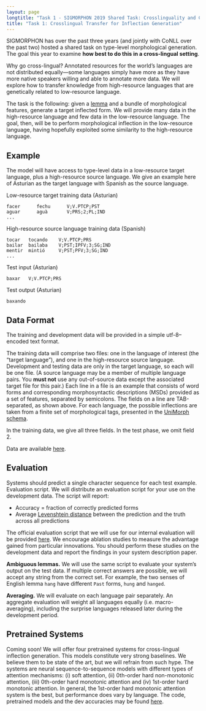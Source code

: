 ```yaml
---
layout: page
longtitle: "Task 1 - SIGMORPHON 2019 Shared Task: Crosslinguality and Context in Morphology"
title: "Task 1: Crosslingual Transfer for Inflection Generation"
---
```


SIGMORPHON has over the past three years (and jointly with CoNLL over the past two) hosted a shared task on type-level morphological generation. The goal this year to examine **how best to do this in a cross-lingual setting**.

Why go cross-lingual? Annotated resources for the world’s languages are not distributed equally—some languages simply have more as they have more native speakers willing and able to annotate more data. We will explore how to transfer knowledge from high-resource languages that are genetically related to low-resource language.

The task is the following: given a [lemma](https://en.wikipedia.org/wiki/Lemma_(morphology)) and a bundle of morphological features, generate a target inflected form. We will provide many data in the high-resource language and few data in the low-resource language. The goal, then, will be to perform morphological inflection in the low-resource language, having hopefully exploited some similarity to the high-resource language.

## Example
The model will have access to type-level data in a low-resource target language, plus a high-resource source language. We give an example here of Asturian as the target language with Spanish as the source language.

Low-resource target training data (Asturian)

```
facer      fechu      V;V.PTCP;PST
aguar      aguà       V;PRS;2;PL;IND
...
```

High-resource source language training data (Spanish)

```
tocar   tocando    V;V.PTCP;PRS
bailar  bailaba    V;PST;IPFV;3;SG;IND
mentir  mintió     V;PST;PFV;3;SG;IND
...
```

Test input (Asturian)

```
baxar   V;V.PTCP;PRS
```

Test output (Asturian)

```
baxando
```


## Data Format
The training and development data will be provided in a simple utf-8–encoded text format. 

The training data will comprise two files: one in the language of interest (the “target language”), and one in the high-resource source language. Development and testing data are only in the target language, so each will be one file. (A source language may be a member of multiple language pairs. You **must not** use any out-of-source data except the associated target file for this pair.) Each line in a file is an example that consists of word forms and corresponding morphosyntactic descriptions (MSDs) provided as a set of features, separated by semicolons. The fields on a line are TAB-separated, as shown above. For each language, the possible inflections are taken from a finite set of morphological tags, presented in the [UniMorph schema](https://unimorph.github.io/).


In the training data, we give all three fields. In the test phase, we omit field 2.


Data are available [here](https://github.com/sigmorphon/2019).

## Evaluation
Systems should predict a single character sequence for each test example.
Evaluation script. We will distribute an evaluation script for your use on the development data. The script will report:

- Accuracy = fraction of correctly predicted forms
- Average [Levenshtein distance](https://en.wikipedia.org/wiki/Levenshtein_distance) between the prediction and the truth across all predictions

The official evaluation script that we will use for our internal evaluation will be provided [here](https://www.example.com). We encourage ablation studies to measure the advantage gained from particular innovations. You should perform these studies on the development data and report the findings in your system description paper.

**Ambiguous lemmas.** We will use the same script to evaluate your system’s output on the test data. If multiple correct answers are possible, we will accept any string from the correct set. For example, the two senses of English lemma `hang` have different `Past` forms, `hung` and `hanged`.

**Averaging.** We will evaluate on each language pair separately. An aggregate evaluation will weight all languages equally (i.e. macro-averaging), including the surprise languages released later during the development period.

## Pretrained Systems

Coming soon! We will offer four pretrained systems for cross-lingual inflection generation. This models constitute very strong baselines. We believe them to be state of the art, but we will refrain from such hype. The systems are neural sequence-to-sequence models with different types of attention mechanisms: (i) soft attention, (ii) 0th-order hard non-monotonic attention, (iii) 0th-order hard monotonic attention and (iv) 1st-order hard monotonic attention. In general, the 1st-order hard monotonic attention system is the best, but performance does vary by language. The code, pretrained models and the dev accuracies may be found [here](https://github.com/sigmorphon/2019).
